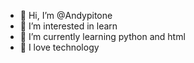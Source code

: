 - 👋 Hi, I’m @Andypitone
- 👀 I’m interested in learn
- 🌱 I’m currently learning python and html
- 💞️ I love technology


<!---
Andypitone/Andypitone is a ✨ special ✨ repository because its `README.md` (this file) appears on your GitHub profile.
You can click the Preview link to take a look at your changes.
--->
